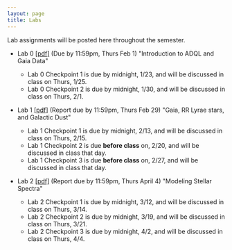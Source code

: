 ```yaml
---
layout: page
title: Labs
---
```


Lab assignments will be posted here throughout the semester. 


- Lab 0
  [[pdf]](https://github.com/ucb-datalab/course_materials_2024/blob/main/labs/2024_AY128_Lab0_adql_gaia.pdf)
  (Due by 11:59pm, Thurs Feb 1) "Introduction to ADQL and Gaia Data"
     - Lab 0 Checkpoint 1 is due by midnight, 1/23, and will be discussed in class on Thurs, 1/25.
     - Lab 0 Checkpoint 2 is due by midnight, 1/30, and will be discussed in class on Thurs, 2/1.


- Lab 1
  [[pdf]](https://github.com/ucb-datalab/course_materials_2024/blob/main/labs/2024_AY128_Lab1_rrlyrae_dust.pdf)
  (Report due by 11:59pm, Thurs Feb 29) "Gaia, RR Lyrae stars, and Galactic Dust"
    - Lab 1 Checkpoint 1 is due by midnight, 2/13, and will be discussed in class on Thurs, 2/15.
    - Lab 1 Checkpoint 2 is due __before class__ on, 2/20, and will be discussed in class that day.
    - Lab 1 Checkpoint 3 is due __before class__ on, 2/27, and will be discussed in class that day.


- Lab 2 
  [[pdf]](https://github.com/ucb-datalab/course_materials_2024/blob/main/labs/2024_AY128_Lab2_apogee_spectra.pdf) 
  (Report due by 11:59pm, Thurs April 4) "Modeling Stellar Spectra"
    - Lab 2 Checkpoint 1 is due by midnight, 3/12, and will be discussed in class on Thurs, 3/14.
    - Lab 2 Checkpoint 2 is due by midnight, 3/19, and will be discussed in class on Thurs, 3/21.
    - Lab 2 Checkpoint 3 is due by midnight, 4/2, and will be discussed in class on Thurs, 4/4.
  
<!-- 
- Lab 3 [[pdf]](https://github.com/ucb-datalab/course_materials_2022/blob/main/labs/2022_AY128_Lab3_image_classification.pdf)
  (Due by 11:59pm, Friday Dec 9th) "Galaxy image classification and the galaxy merger rate"
    - Lab 3 Checkpoint 1 is due by midnight, 11/14, and will be discussed in class on Weds, 11/16.
    - Lab 3 Checkpoint 2 is due by midnight, 11/28, and will be discussed in class on Weds, 11/30.
    - Lab 3 Checkpoint 3 is due by midnight, 12/05, and will be discussed in class on Weds, 12/7.
-->
<!-- <\!--  -->
<!-- - Lab 3 [[pdf]](https://github.com/ucb-datalab/course_materials_2022/blob/master/labs/Lab3_Astr128_2022.pdf) (Due by 4pm, Friday May 1) "Modeling Stellar Spectra" -->
<!--      - checkpoints on 4/6, 4/13, 4/20, 4/27 -->

<!-- - Lab 4 [[pdf]](https://github.com/ucb-datalab/course_materials_2022/blob/master/labs/Lab4_Astr128_S2022.pdf) (Not assigned) "The Hubble Constant" -->
     

